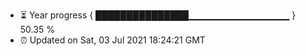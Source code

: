 - ⏳ Year progress { ███████████████▁▁▁▁▁▁▁▁▁▁▁▁▁▁▁ } 50.35 %
- ⏰ Updated on Sat, 03 Jul 2021 18:24:21 GMT

